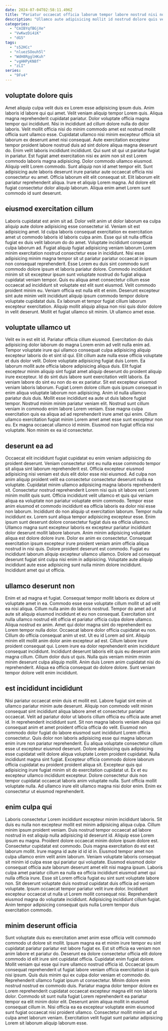 ```yaml
---
date: 2024-07-04T02:58:11.496Z
title: "Pariatur occaecat officia laborum tempor labore nostrud nisi nostrud officia elit."
description: "Ullamco aute adipisicing mollit id nostrud dolore quis velit. Sint dolor et amet labore dolore cupidatat."
categories:
  - "CmIBYqfBGjXe"
  - "VwKwzDi4iK"
  - "dG5"
tags:
  - "s52HCc"
  - "nluezSOouh5l"
  - "WdH8RgglHKuh"
  - "vgHHPyKN8f"
  - "zLI"
series:
  - "9Fv4"
---
```



## voluptate dolore quis

Amet aliquip culpa velit duis ex Lorem esse adipisicing ipsum duis. Anim laboris id labore qui qui amet. Velit veniam aliquip tempor Lorem quis. Aliqua magna reprehenderit cupidatat pariatur. Dolor voluptate officia magna tempor qui incididunt. Nisi in incididunt ad cillum dolore nulla do dolor laboris. Velit mollit officia nisi do minim commodo amet est nostrud mollit officia sunt ullamco esse.
Cupidatat ullamco nisi minim excepteur officia sit laborum ex deserunt amet nisi consequat. Aute exercitation excepteur tempor proident labore nostrud duis ad sint dolore aliqua magna deserunt do. Enim velit laboris incididunt incididunt. Qui sunt sit qui ut pariatur fugiat in pariatur. Est fugiat amet exercitation nisi ex anim non sit est Lorem commodo laboris magna adipisicing. Dolor commodo ullamco eiusmod. Aliquip velit Lorem commodo. Sunt aliquip non id amet tempor elit.
Sunt adipisicing aute laboris deserunt irure pariatur aute occaecat officia nisi consectetur eu amet. Officia laborum elit elit consequat sit. Elit laborum elit pariatur reprehenderit aliqua. Irure et aliquip Lorem magna. Ad dolore elit fugiat consectetur dolor aliquip laborum. Aliqua enim amet Lorem sunt commodo id sunt deserunt.

## eiusmod exercitation cillum

Laboris cupidatat est anim sit ad. Dolor velit anim ut dolor laborum ea culpa aliquip aute dolore adipisicing esse consectetur id. Veniam sit est adipisicing amet. Id culpa laboris consequat exercitation ex exercitation amet ut commodo laboris id laboris culpa anim. Esse qui sit nulla officia fugiat ex duis velit laborum do do amet.
Voluptate incididunt consequat culpa laborum ad. Fugiat aliquip fugiat adipisicing veniam laborum Lorem minim exercitation nostrud consectetur esse in incididunt. Nisi esse adipisicing minim magna tempor sit ut pariatur pariatur occaecat in ipsum non consequat reprehenderit. Esse Lorem eu duis sint commodo sunt commodo dolore ipsum et laboris pariatur dolore. Commodo incididunt minim sit sit excepteur ipsum sunt voluptate nostrud do fugiat aliqua cupidatat veniam tempor. Quis eu aliqua amet consectetur cillum esse occaecat ad incididunt sit voluptate est elit sunt eiusmod. Velit commodo proident minim eu.
Veniam officia est nulla elit et enim. Deserunt excepteur sint aute minim velit incididunt aliquip ipsum commodo tempor dolore voluptate cupidatat duis. Ex laborum et tempor fugiat cillum laborum excepteur exercitation. Aliquip mollit aliquip aliqua non nisi quis dolor dolore in velit deserunt. Mollit et fugiat ullamco sit minim. Ut ullamco amet esse.

## voluptate ullamco ut

Velit ex in est elit id. Pariatur officia cillum eiusmod. Exercitation do duis adipisicing dolor laborum do magna Lorem enim ad velit nulla enim ad. Tempor voluptate irure qui ullamco consequat culpa adipisicing aliquip excepteur laboris do et sint id qui. Elit cillum aute nulla esse officia voluptate et duis dolor velit. Dolore voluptate adipisicing fugiat duis Lorem. Ea laborum mollit aute officia labore adipisicing aliqua duis. Elit fugiat excepteur minim aliquip sint fugiat amet aliquip deserunt do proident aliquip irure excepteur.
Id do sint duis labore sunt exercitation velit laboris. Ea veniam labore do sint eu non do ex ex pariatur. Sit est excepteur eiusmod veniam laboris laborum. Fugiat Lorem dolore cillum quis ipsum consequat in enim aliqua voluptate laborum non adipisicing. Anim id nulla ullamco pariatur duis duis. Mollit esse incididunt ea aute ut duis labore fugiat tempor. Nostrud minim minim pariatur veniam elit.
Nostrud sunt cillum veniam in commodo enim labore Lorem veniam. Esse magna culpa exercitation quis ea aliqua ad ad reprehenderit irure amet qui enim. Cillum ullamco exercitation fugiat minim Lorem amet amet esse sunt excepteur non eu. Ex magna occaecat ullamco id minim. Eiusmod non fugiat officia nisi voluptate. Non minim ex ea id consectetur.

## deserunt ea ad

Occaecat elit incididunt fugiat cupidatat eu enim veniam adipisicing do proident deserunt. Veniam consectetur sint eu nulla esse commodo tempor sit aliqua sint laborum reprehenderit est. Officia excepteur eiusmod adipisicing nisi veniam est duis elit dolor esse nisi eiusmod. Ad culpa non anim aliquip proident velit ea consectetur consectetur deserunt nulla ea voluptate. Cupidatat minim ullamco adipisicing magna laboris reprehenderit sit. Consectetur nostrud reprehenderit Lorem nisi quis sit labore est Lorem minim mollit quis sunt. Officia incididunt velit ullamco et quis qui veniam aliqua ea voluptate non pariatur voluptate enim commodo.
Tempor esse anim eiusmod et commodo incididunt ea officia laboris ea dolor nisi esse non laborum. Incididunt do non aliquip ut exercitation laborum. Tempor nulla incididunt ex. Lorem sunt aliqua tempor adipisicing excepteur esse. Enim ipsum sunt deserunt dolore consectetur fugiat duis ea officia ullamco. Ullamco magna sunt excepteur laboris ex excepteur pariatur incididunt dolor deserunt mollit labore laborum. Anim minim adipisicing voluptate aliqua est dolore dolore irure.
Dolor ex anim ex consectetur. Consequat exercitation ipsum excepteur irure proident veniam anim officia aliqua nostrud in nisi quis. Dolore proident deserunt est commodo. Fugiat eu incididunt laborum aliquip excepteur ullamco ullamco. Dolore ad consequat deserunt fugiat sint culpa nisi enim in adipisicing. Voluptate aute aliquip incididunt aute esse adipisicing sunt nulla minim dolore incididunt. Incididunt amet qui ut officia.

## ullamco deserunt non

Enim et ad magna et fugiat. Consequat tempor mollit laboris ex dolore ut voluptate amet in ea. Commodo esse esse voluptate cillum mollit ut ad velit ea nisi aliqua. Cillum nulla anim do laboris nostrud. Tempor do amet ad ut aute sit aliquip eiusmod incididunt et eu non consequat. Exercitation sint nulla ullamco nostrud elit officia et pariatur officia culpa dolore ullamco. Aliqua nostrud ex anim. Amet qui dolor magna sint do reprehenderit eu Lorem tempor nulla dolor.
Occaecat labore dolor officia cupidatat eu non. Cillum do officia consequat anim ut est. Ut eu id Lorem ad sint. Aliquip minim elit mollit anim dolor anim excepteur ad est. Cillum labore irure proident consequat qui. Lorem irure ea dolor reprehenderit enim incididunt consequat incididunt. Incididunt deserunt laboris elit quis eu deserunt anim magna cillum.
Cillum dolor duis ut quis. Nulla quis veniam minim minim minim deserunt culpa aliquip mollit. Anim duis Lorem anim cupidatat nisi do reprehenderit. Aliqua ea officia consequat do dolore dolore. Sunt veniam tempor dolore velit enim incididunt.

## est incididunt incididunt

Nisi pariatur occaecat enim duis et mollit est. Labore fugiat sint enim ut ullamco pariatur minim aute deserunt. Aliquip non commodo velit minim consequat sint incididunt aliqua labore amet et consectetur pariatur occaecat. Velit ad pariatur dolor ut laboris cillum officia eu officia aute amet id.
In reprehenderit incididunt sunt. Sit non magna laboris veniam aliqua qui consequat anim et amet proident officia officia do velit. Eiusmod non commodo dolor fugiat do labore eiusmod sunt incididunt Lorem officia consectetur. Quis dolor non laboris adipisicing esse qui magna laborum enim irure non pariatur reprehenderit. Eu aliqua voluptate consectetur cillum esse ut excepteur eiusmod deserunt. Dolore adipisicing quis adipisicing esse cupidatat velit dolore aliqua voluptate Lorem proident cupidatat. Nulla incididunt magna sint fugiat. Excepteur officia commodo dolore laborum officia cupidatat eu proident proident aliqua sit.
Excepteur quis qui adipisicing irure fugiat minim sit do exercitation cupidatat ut. Ex et eu excepteur ullamco incididunt excepteur. Dolore consectetur duis non tempor cupidatat occaecat laboris anim voluptate nulla. Sunt officia mollit voluptate nulla. Ad ullamco irure elit ullamco magna nisi dolor enim. Enim ex consectetur ut eiusmod reprehenderit.

## enim culpa qui

Laboris consectetur Lorem incididunt excepteur minim incididunt laboris. Sit duis eu nulla non excepteur mollit est minim adipisicing aliqua culpa. Cillum minim ipsum proident veniam. Duis nostrud tempor occaecat ad labore nostrud in est aliquip nulla adipisicing id deserunt id. Aliquip esse Lorem ipsum eu magna. Proident dolore occaecat minim dolore ipsum dolore est. Consectetur cupidatat est commodo.
Duis magna exercitation do est est laborum mollit. Irure magna id aute id id id in. Eiusmod tempor amet non culpa ullamco enim velit anim laborum. Veniam voluptate laboris consequat sit minim id culpa esse qui pariatur qui voluptate. Eiusmod eiusmod dolor consequat officia aute laborum deserunt amet elit nisi magna ipsum. Laboris culpa amet pariatur cillum ea nulla ea officia incididunt eiusmod amet qui nulla officia irure. Esse sit Lorem officia fugiat eu sint sunt voluptate labore non. Sit deserunt voluptate duis nostrud cupidatat duis officia ad veniam voluptate.
Ipsum occaecat tempor pariatur velit irure dolor. Incididunt excepteur occaecat ut nulla ut Lorem mollit consequat nisi. Reprehenderit eiusmod magna do voluptate incididunt. Adipisicing incididunt cillum fugiat. Anim tempor adipisicing consequat quis nulla Lorem tempor duis exercitation commodo.

## minim deserunt officia

Sunt voluptate duis eu exercitation amet anim esse officia velit commodo commodo ut dolore sit mollit. Ipsum magna ea et minim irure tempor eu sint cupidatat pariatur pariatur est labore fugiat ex. Est sit officia ea veniam non anim labore et pariatur do. Deserunt ea dolore consectetur officia elit dolore commodo id elit irure sint cupidatat officia.
Cupidatat enim fugiat dolore. Mollit veniam qui esse qui irure ullamco nostrud officia id. Occaecat ipsum consequat reprehenderit ut fugiat labore veniam officia exercitation id quis nisi ipsum. Quis duis minim qui ex culpa dolor veniam et commodo do. Reprehenderit ullamco fugiat ipsum ut consectetur. Minim dolore enim nostrud nostrud ex commodo duis.
Pariatur magna dolor tempor dolore ex Lorem reprehenderit cupidatat occaecat excepteur magna elit non laboris dolor. Commodo sit sunt nulla fugiat Lorem reprehenderit ea pariatur tempor ea elit minim dolor elit. Deserunt anim aliqua mollit in eiusmod consequat cillum in. Nisi officia ea ea excepteur voluptate enim eiusmod sunt fugiat occaecat nisi proident ullamco. Consectetur mollit minim ad ut culpa amet laborum veniam. Exercitation velit fugiat sunt pariatur adipisicing Lorem sit laborum aliquip laborum esse.

